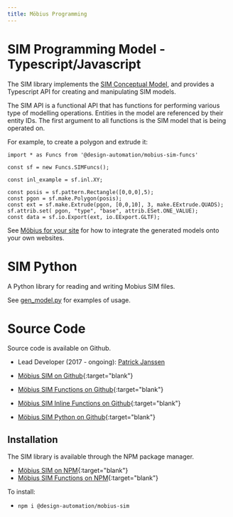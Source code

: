 ```yaml
---
title: Möbius Programming
---
```

# SIM Programming Model - Typescript/Javascript

The SIM library implements the [SIM Conceptual Model](https://mobius.design-automation.net/pages/mobius_sim.html), and provides a Typescript API for creating and manipulating SIM models.

The SIM API is a functional API that has functions for performing various type of modelling
operations. Entities in the model are referenced by their entity IDs. The first argument to all
functions is the SIM model that is being operated on.

For example, to create a polygon and extrude it:

```
import * as Funcs from '@design-automation/mobius-sim-funcs'

const sf = new Funcs.SIMFuncs();

const inl_example = sf.inl.XY;

const posis = sf.pattern.Rectangle([0,0,0],5);
const pgon = sf.make.Polygon(posis);
const ext = sf.make.Extrude(pgon, [0,0,10], 3, make.EExtrude.QUADS);
sf.attrib.set( pgon, "type", "base", attrib.ESet.ONE_VALUE);
const data = sf.io.Export(ext, io.EExport.GLTF);

```

See [Möbius for your site](https://mobius.design-automation.net/pages/mobius_for_your_site.html) for how to integrate the generated models onto your own websites.

# SIM Python

A Python library for reading and writing Mobius SIM files.

See [gen_model.py](https://github.com/design-automation/mobius-sim-py/blob/main/examples/gen_model.py) for examples of usage.

# Source Code

Source code is available on Github.

- Lead Developer (2017 - ongoing): [Patrick Janssen](http://patrick.janssen.name)
- [Möbius SIM on Github](https://github.com/design-automation/mobius-sim){:target="blank"}

- [Möbius SIM Functions on Github](https://github.com/design-automation/mobius-sim-funcs){:target="blank"}
- [Möbius SIM Inline Functions on Github](https://github.com/design-automation/mobius-inline-funcs){:target="blank"}

- [Möbius SIM Python on Github](https://github.com/design-automation/mobius-sim-py){:target="blank"}

## Installation

The SIM library is available through the NPM package manager.

- [Möbius SIM on NPM](https://www.npmjs.com/package/@design-automation/mobius-sim){:target="blank"}
- [Möbius SIM Functions on NPM](https://www.npmjs.com/package/@design-automation/mobius-sim-funcs){:target="blank"}

To install:
 - `npm i @design-automation/mobius-sim`

